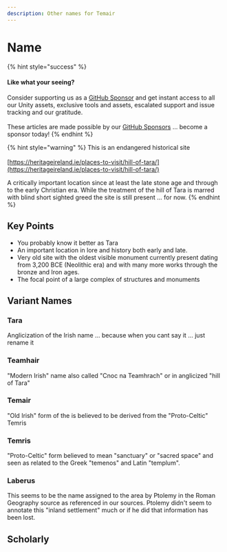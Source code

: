 ```yaml
---
description: Other names for Temair
---
```


# Name

{% hint style="success" %}
#### Like what your seeing?

Consider supporting us as a [GitHub Sponsor](../../../../../become-a-sponsor.md) and get instant access to all our Unity assets, exclusive tools and assets, escalated support and issue tracking and our gratitude.\
\
These articles are made possible by our [GitHub Sponsors](https://github.com/sponsors/heathen-engineering) ... become a sponsor today!
{% endhint %}

{% hint style="warning" %}
This is an endangered historical site\
\
[https://heritageireland.ie/places-to-visit/hill-of-tara/](https://heritageireland.ie/places-to-visit/hill-of-tara/)

A critically important location since at least the late stone age and through to the early Christian era. While the treatment of the hill of Tara is marred with blind short sighted greed the site is still present ... for now.
{% endhint %}

## Key Points

* You probably know it better as Tara
* An important location in lore and history both early and late.
* Very old site with the oldest visible monument currently present dating from 3,200 BCE (Neolithic era) and with many more works through the bronze and Iron ages.
* The focal point of a large complex of structures and monuments&#x20;

## Variant Names

### Tara

Anglicization of the Irish name ... because when you cant say it ... just rename it

### Teamhair

"Modern Irish" name also called "Cnoc na Teamhrach" or in anglicized "hill of Tara"

### Temair

"Old Irish" form of the is believed to be derived from the "Proto-Celtic" Temris

### Temris

"Proto-Celtic" form believed to mean "sanctuary" or "sacred space" and seen as related to the Greek "temenos" and Latin "templum".

### Laberus

This seems to be the name assigned to the area by Ptolemy in the Roman Geography source as referenced in our sources. Ptolemy didn't seem to annotate this "inland settlement" much or if he did that information has been lost.

## Scholarly
